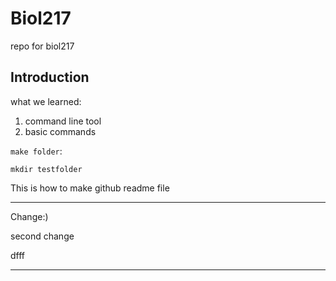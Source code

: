 # Biol217
repo for biol217
## Introduction
what we learned:
1. command line tool
2. basic commands

`make folder`:

```
mkdir testfolder
```
This is how to make github readme file

----
Change:)

second change

dfff


-----